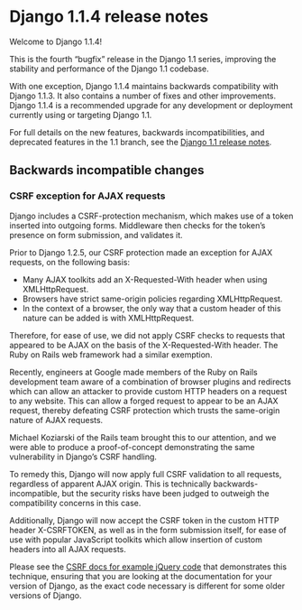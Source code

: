 # Django 1.1.4 release notes

Welcome to Django 1.1.4!

This is the fourth “bugfix” release in the Django 1.1 series,
improving the stability and performance of the Django 1.1 codebase.

With one exception, Django 1.1.4 maintains backwards compatibility
with Django 1.1.3. It also contains a number of fixes and other
improvements. Django 1.1.4 is a recommended upgrade for any
development or deployment currently using or targeting Django 1.1.

For full details on the new features, backwards incompatibilities, and
deprecated features in the 1.1 branch, see the [Django 1.1 release notes](1.1.md).

## Backwards incompatible changes

### CSRF exception for AJAX requests

Django includes a CSRF-protection mechanism, which makes use of a
token inserted into outgoing forms. Middleware then checks for the
token’s presence on form submission, and validates it.

Prior to Django 1.2.5, our CSRF protection made an exception for AJAX
requests, on the following basis:

* Many AJAX toolkits add an X-Requested-With header when using
  XMLHttpRequest.
* Browsers have strict same-origin policies regarding
  XMLHttpRequest.
* In the context of a browser, the only way that a custom header
  of this nature can be added is with XMLHttpRequest.

Therefore, for ease of use, we did not apply CSRF checks to requests
that appeared to be AJAX on the basis of the X-Requested-With header.
The Ruby on Rails web framework had a similar exemption.

Recently, engineers at Google made members of the Ruby on Rails
development team aware of a combination of browser plugins and
redirects which can allow an attacker to provide custom HTTP headers
on a request to any website. This can allow a forged request to appear
to be an AJAX request, thereby defeating CSRF protection which trusts
the same-origin nature of AJAX requests.

Michael Koziarski of the Rails team brought this to our attention, and
we were able to produce a proof-of-concept demonstrating the same
vulnerability in Django’s CSRF handling.

To remedy this, Django will now apply full CSRF validation to all
requests, regardless of apparent AJAX origin. This is technically
backwards-incompatible, but the security risks have been judged to
outweigh the compatibility concerns in this case.

Additionally, Django will now accept the CSRF token in the custom HTTP
header X-CSRFTOKEN, as well as in the form submission itself, for ease
of use with popular JavaScript toolkits which allow insertion of
custom headers into all AJAX requests.

Please see the [CSRF docs for example jQuery code](../howto/csrf.md#csrf-ajax)
that demonstrates this technique, ensuring that you are looking at the
documentation for your version of Django, as the exact code necessary
is different for some older versions of Django.

